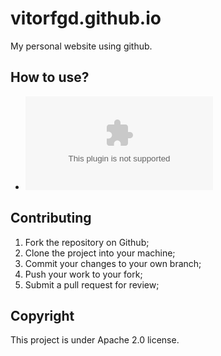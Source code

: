 vitorfgd.github.io
===================

My personal website using github.


How to use?
-------------

* ![Visit](vitorfgd.github.com)


Contributing
-------------

1. Fork the repository on Github;
2. Clone the project into your machine;
3. Commit your changes to your own branch;
4. Push your work to your fork;
5. Submit a pull request for review;


Copyright
-------------

This project is under Apache 2.0 license.
